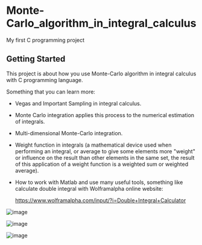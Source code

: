 # Monte-Carlo_algorithm_in_integral_calculus

My first C programming project

## Getting Started

This project is about how you use Monte-Carlo algorithm in integral calculus with C programming language.

Something that you can learn more:
 - Vegas and Important Sampling in integral calculus.
 - Monte Carlo integration applies this process to the numerical estimation of integrals.
 - Multi-dimensional Monte-Carlo integration.
 - Weight function in integrals (a mathematical device used when performing an integral, or average to give some elements more "weight" or influence on the result than other elements in the same set, the result of this application of a weight function is a weighted sum or weighted average). 
 - How to work with Matlab and use many useful tools, something like calculate double integral with Wolframalpha online website:
 
    https://www.wolframalpha.com/input/?i=Double+Integral+Calculator
 
 ![image](https://user-images.githubusercontent.com/48848418/72674586-07a08380-3aab-11ea-8735-79b7ebaabcf3.png)
 
 ![image](https://user-images.githubusercontent.com/48848418/72674545-a678b000-3aaa-11ea-9a1a-fb1ac3cedbeb.png)

 ![image](https://user-images.githubusercontent.com/48848418/72674547-a973a080-3aaa-11ea-8c4a-79706300cc95.png)
